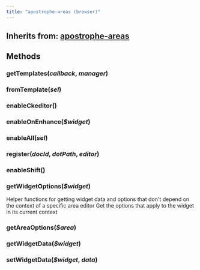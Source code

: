 ```yaml
---
title: "apostrophe-areas (browser)"
---
```

## Inherits from: [apostrophe-areas](../apostrophe-areas/browser-apostrophe-areas.html)

## Methods
### getTemplates(*callback*, *manager*)

### fromTemplate(*sel*)

### enableCkeditor()

### enableOnEnhance(*$widget*)

### enableAll(*sel*)

### register(*docId*, *dotPath*, *editor*)

### enableShift()

### getWidgetOptions(*$widget*)
Helper functions for getting widget data and options that don't depend
on the context of a specific area editor
Get the options that apply to the widget in its current context
### getAreaOptions(*$area*)

### getWidgetData(*$widget*)

### setWidgetData(*$widget*, *data*)

